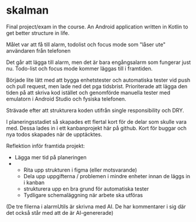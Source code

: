 # skalman
Final project/exam in the course. An Android application written in Kotlin to get better structure in life. 

Målet var att få till alarm, todolist och focus mode som "låser ute" användaren från telefonen

Det går att lägga till alarm, men det är bara engångsalarm som fungerar just nu.
Todo-list och focus mode kommer läggas till i framtiden.

Började lite lätt med att bygga enhetstester och automatiska tester vid push och pull request,
men lade ned det pga tidsbrist. Prioriterade att lägga den tiden på att skriva kod istället och
genomförde manuella tester med emulatorn i Android Studio och fysiska telefonen.

Strävade efter att strukturera koden utifrån single responsibility och DRY.

I planeringsstadiet så skapades ett flertal kort för de delar som skulle vara med.
Dessa lades in i ett kanbanprojekt här på github. Kort för buggar och nya todos skapades när de upptäcktes.

Reflektion inför framtida projekt:
- Lägga mer tid på planeringen
- - Rita upp strukturen i figma (eller motsvarande)
  - Dela upp uppgifterna / problemen i mindre enheter innan de läggs in i kanban
  - strukturera upp en bra grund för automatiska tester
  - Tydligare schemaläggning när arbete ska utföras 


(De tre filerna i alarmUtils är skrivna med AI. De har kommentarer i sig där det också står med att de är AI-genererade)
